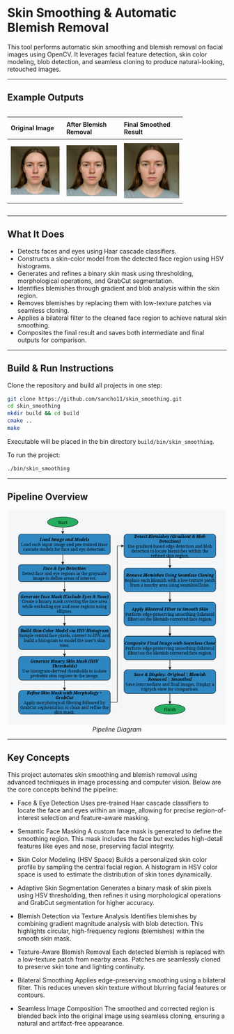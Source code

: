 # Skin Smoothing & Automatic Blemish Removal

This tool performs automatic skin smoothing and blemish removal on facial images using OpenCV. It leverages facial feature detection, skin color modeling, blob detection, and seamless cloning to produce natural-looking, retouched images.

---

## Example Outputs

<div style="display: flex; justify-content: center; overflow-x: auto; width: 80%;">
  <table style="table-layout: auto; border-collapse: collapse;">
    <thead>
      <tr>
        <th style="text-align: left; padding: 8px;">Original Image</th>
        <th style="text-align: left; padding: 8px;">After Blemish Removal</th>
        <th style="text-align: left; padding: 8px;">Final Smoothed Result</th>
      </tr>
    </thead>
    <tbody>
      <tr>
        <td style="padding: 8px;">
          <img src="data/img1.png" alt="Original Image">
        </td>
        <td style="padding: 8px;">
          <img src="data/removed_img1.png" alt="After Blemish Removal">
        </td>
        <td style="padding: 8px;">
          <img src="data/smoothed_img1.png" alt="Final Smoothed Result">
        </td>
      </tr>
    </tbody>
  </table>
</div>

---

## What It Does

* Detects faces and eyes using Haar cascade classifiers.
* Constructs a skin-color model from the detected face region using HSV histograms.
* Generates and refines a binary skin mask using thresholding, morphological operations, and GrabCut segmentation.
* Identifies blemishes through gradient and blob analysis within the skin region.
* Removes blemishes by replacing them with low-texture patches via seamless cloning.
* Applies a bilateral filter to the cleaned face region to achieve natural skin smoothing.
* Composites the final result and saves both intermediate and final outputs for comparison.

---

## Build & Run Instructions

Clone the repository and build all projects in one step:

```bash
git clone https://github.com/sancho11/skin_smoothing.git
cd skin_smoothing
mkdir build && cd build
cmake ..
make
```

Executable will be placed in the bin directory `build/bin/skin_smoothing`.

To run the project:

```bash
./bin/skin_smoothing
```

---

## Pipeline Overview

<p align="center">
  <img src="data/skin_smoothing_diagram.png" alt="Pipeline Diagram" width="500"/>
  <br><em>Pipeline Diagram</em>
</p>

---

## Key Concepts

This project automates skin smoothing and blemish removal using advanced techniques in image processing and computer vision. Below are the core concepts behind the pipeline:

* Face & Eye Detection
   Uses pre-trained Haar cascade classifiers to locate the face and eyes within an image, allowing for precise region-of-interest selection and feature-aware masking.

* Semantic Face Masking
   A custom face mask is generated to define the smoothing region. This mask includes the face but excludes high-detail features like eyes and nose, preserving facial integrity.

* Skin Color Modeling (HSV Space)
   Builds a personalized skin color profile by sampling the central facial region. A histogram in HSV color space is used to estimate the distribution of skin tones dynamically.

* Adaptive Skin Segmentation
   Generates a binary mask of skin pixels using HSV thresholding, then refines it using morphological operations and GrabCut segmentation for higher accuracy.

* Blemish Detection via Texture Analysis
   Identifies blemishes by combining gradient magnitude analysis with blob detection. This highlights circular, high-frequency regions (blemishes) within the smooth skin mask.

* Texture-Aware Blemish Removal
   Each detected blemish is replaced with a low-texture patch from nearby areas. Patches are seamlessly cloned to preserve skin tone and lighting continuity.

* Bilateral Smoothing
   Applies edge-preserving smoothing using a bilateral filter. This reduces uneven skin texture without blurring facial features or contours.

* Seamless Image Composition
   The smoothed and corrected region is blended back into the original image using seamless cloning, ensuring a natural and artifact-free appearance.